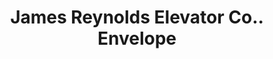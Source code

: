 ---
doi: 10.7916/D87M1M07
date_other: '1894'
date_other_textual: '1894'
form: printed ephemera
genre:
- Envelopes
name:
- James Reynolds Elevator Co.
object_in_context_url: https://biggert.cul.columbia.edu/items/view/ave_biggert_01183
subject_hierarchical_geographic:
- Poughkeepsie, New York, United States
subject_name:
- James Reynolds Elevator Co.
title: James Reynolds Elevator Co.. Envelope
sort_title: James Reynolds Elevator Co.. Envelope
call_number: ave_biggert_01183
coordinates:
- 41.70,-73.93
pid: ave_biggert_01183
identifiers: ave_biggert_01183
permalink: /biggert/ave_biggert_01183/
layout: iiif-image-page
---